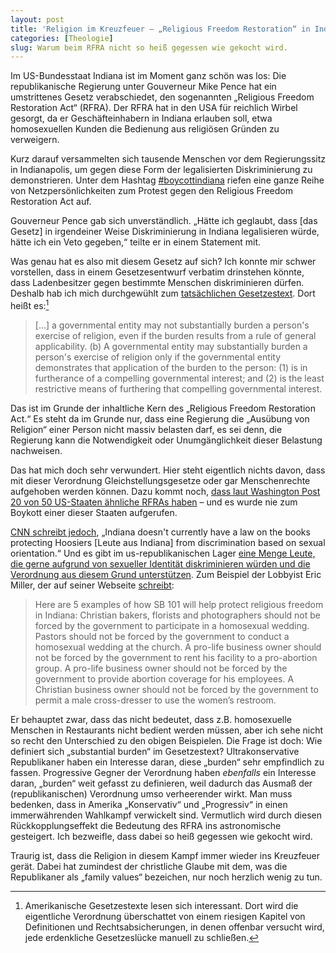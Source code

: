 ```yaml
---
layout: post
title: 'Religion im Kreuzfeuer – „Religious Freedom Restoration“ in Indiana'
categories: [Theologie]
slug: Warum beim RFRA nicht so heiß gegessen wie gekocht wird.
---
```


Im US-Bundesstaat Indiana ist im Moment ganz schön was los: Die republikanische Regierung unter Gouverneur Mike Pence hat ein umstrittenes Gesetz verabschiedet, den sogenannten „Religious Freedom Restoration Act“ (RFRA). Der RFRA hat in den USA für reichlich Wirbel gesorgt, da er Geschäfteinhabern in Indiana erlauben soll, etwa homosexuellen Kunden die Bedienung aus religiösen Gründen zu verweigern. 

Kurz darauf versammelten sich tausende Menschen vor dem Regierungssitz in Indianapolis, um gegen diese Form der legalisierten Diskriminierung zu demonstrieren. Unter dem Hashtag [#boycottindiana](https://www.twitter.com/hashtag/boycottindiana) riefen eine ganze Reihe von Netzpersönlichkeiten zum Protest gegen den Religious Freedom Restoration Act auf.

Gouverneur Pence gab sich unverständlich. „Hätte ich geglaubt, dass [das Gesetz] in irgendeiner Weise Diskriminierung in Indiana legalisieren würde, hätte ich ein Veto gegeben,“ teilte er in einem Statement mit.

Was genau hat es also mit diesem Gesetz auf sich? Ich konnte mir schwer vorstellen, dass in einem Gesetzesentwurf verbatim drinstehen könnte, dass Ladenbesitzer gegen bestimmte Menschen diskriminieren dürfen. Deshalb hab ich mich durchgewühlt zum [tatsächlichen Gesetzestext](https://iga.in.gov/legislative/2015/bills/senate/101#digest-heading). Dort heißt es:[^1] 

[^1]: Amerikanische Gesetzestexte lesen sich interessant. Dort wird die eigentliche Verordnung überschattet von einem riesigen Kapitel von Definitionen und Rechtsabsicherungen, in denen offenbar versucht wird, jede erdenkliche Gesetzeslücke manuell zu schließen.

> […] a governmental entity may not substantially burden a person's exercise of religion, even if the burden results from a rule of general applicability.
(b) A governmental entity may substantially burden a person's
exercise of religion only if the governmental entity demonstrates
that application of the burden to the person:
(1) is in furtherance of a compelling governmental interest;
and
(2) is the least restrictive means of furthering that compelling
governmental interest.

Das ist im Grunde der inhaltliche Kern des „Religious Freedom Restoration Act.“ Es steht da im Grunde nur, dass eine Regierung die „Ausübung von Religion“ einer Person nicht massiv belasten darf, es sei denn, die Regierung kann die Notwendigkeit oder Unumgänglichkeit dieser Belastung nachweisen.

Das hat mich doch sehr verwundert. Hier steht eigentlich nichts davon, dass mit dieser Verordnung Gleichstellungsgesetze oder gar Menschenrechte aufgehoben werden können. Dazu kommt noch, [dass laut Washington Post 20 von 50 US-Staaten ähnliche RFRAs haben](http://www.washingtonpost.com/blogs/the-fix/wp/2015/03/27/19-states-that-have-religious-freedom-laws-like-indianas-that-no-one-is-boycotting/) – und es wurde nie zum Boykott einer dieser Staaten aufgerufen.

[CNN schreibt jedoch](http://www.cnn.com/2015/03/25/politics/mike-pence-religious-freedom-bill-gay-rights/index.html), „Indiana doesn't currently have a law on the books protecting Hoosiers [Leute aus Indiana] from discrimination based on sexual orientation.“ Und es gibt im us-republikanischen Lager [eine Menge Leute, die gerne aufgrund von sexueller Identität diskriminieren würden und die Verordnung aus diesem Grund unterstützen](https://twitter.com/RubenBolling/status/582500071545180160). Zum Beispiel der Lobbyist Eric Miller, der auf seiner Webseite [schreibt](http://www.advanceamerica.com/blog/?p=1854): 

> Here are 5 examples of how SB 101 will help protect religious freedom in Indiana: 
Christian bakers, florists and photographers should not be forced by the government to participate in a homosexual wedding. 
Pastors should not be forced by the government to conduct a homosexual wedding at the church. 
A pro-life business owner should not be forced by the government to rent his facility to a pro-abortion group. 
A pro-life business owner should not be forced by the government to provide abortion coverage for his employees. 
A Christian business owner should not be forced by the government to permit a male cross-dresser to use the women’s restroom. 

Er behauptet zwar, dass das nicht bedeutet, dass z.B. homosexuelle Menschen in Restaurants nicht bedient werden müssen, aber ich sehe nicht so recht den Unterschied zu den obigen Beispielen. Die Frage ist doch: Wie definiert sich „substantial burden“ im Gesetzestext? Ultrakonservative Republikaner haben ein Interesse daran, diese „burden“ sehr empfindlich zu fassen. Progressive Gegner der Verordnung haben *ebenfalls* ein Interesse daran, „burden“ weit gefasst zu definieren, weil dadurch das Ausmaß der (republikanischen) Verordnung umso verheerender wirkt. Man muss bedenken, dass in Amerika „Konservativ“ und „Progressiv“ in einen immerwährenden Wahlkampf verwickelt sind. Vermutlich wird durch diesen Rückkopplungseffekt die Bedeutung des RFRA ins astronomische gesteigert. Ich bezweifle, dass dabei so heiß gegessen wie gekocht wird. 

Traurig ist, dass die Religion in diesem Kampf immer wieder ins Kreuzfeuer gerät. Dabei hat zumindest der christliche Glaube mit dem, was die Republikaner als „family values“ bezeichen, nur noch herzlich wenig zu tun. 
